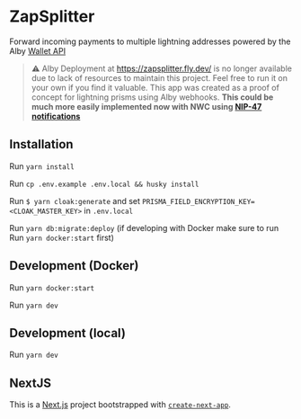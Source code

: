 # ZapSplitter

Forward incoming payments to multiple lightning addresses powered by the Alby [Wallet API](https://guides.getalby.com/alby-wallet-api/reference/getting-started)

> ⚠️ Alby Deployment at https://zapsplitter.fly.dev/ is no longer available due to lack of resources to maintain this project. Feel free to run it on your own if you find it valuable. This app was created as a proof of concept for lightning prisms using Alby webhooks. **This could be much more easily implemented now with NWC using [NIP-47 notifications](https://github.com/nostr-protocol/nips/pull/1164)**

## Installation

Run `yarn install`

Run `cp .env.example .env.local && husky install`

Run `$ yarn cloak:generate` and set `PRISMA_FIELD_ENCRYPTION_KEY=<CLOAK_MASTER_KEY>` in `.env.local`

Run `yarn db:migrate:deploy` (if developing with Docker make sure to run Run `yarn docker:start` first)

## Development (Docker)

Run `yarn docker:start`

Run `yarn dev`

## Development (local)

Run `yarn dev`

## NextJS

This is a [Next.js](https://nextjs.org/) project bootstrapped with [`create-next-app`](https://github.com/vercel/next.js/tree/canary/packages/create-next-app).
